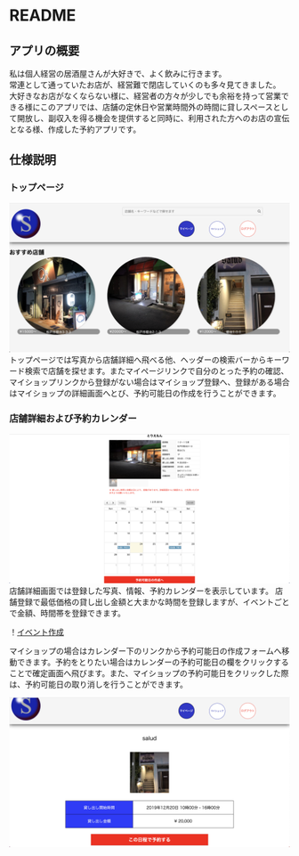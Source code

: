 # README
## アプリの概要
私は個人経営の居酒屋さんが大好きで、よく飲みに行きます。  
常連として通っていたお店が、経営難で閉店していくのも多々見てきました。
大好きなお店がなくならない様に、経営者の方々が少しでも余裕を持って営業できる様にこのアプリでは、店舗の定休日や営業時間外の時間に貸しスペースとして開放し、副収入を得る機会を提供すると同時に、利用された方へのお店の宣伝となる様、作成した予約アプリです。

## 仕様説明
### トップページ
![TOP](app/assets/images/top.png)
トップページでは写真から店舗詳細へ飛べる他、ヘッダーの検索バーからキーワード検索で店舗を探せます。またマイページリンクで自分のとった予約の確認、マイショップリンクから登録がない場合はマイショップ登録へ、登録がある場合はマイショップの詳細画面へとび、予約可能日の作成を行うことができます。

### 店舗詳細および予約カレンダー
![店鋪詳細](app/assets/images/shop_show.png)
店舗詳細画面では登録した写真、情報、予約カレンダーを表示しています。
店舗登録で最低価格の貸し出し金額と大まかな時間を登録しますが、イベントごとで金額、時間帯を登録できます。

！[イベント作成](app/assets/images/event_new.png)

マイショップの場合はカレンダー下のリンクから予約可能日の作成フォームへ移動できます。予約をとりたい場合はカレンダーの予約可能日の欄をクリックすることで確定画面へ飛びます。また、マイショップの予約可能日をクリックした際は、予約可能日の取り消しを行うことができます。


![予約確定画面](app/assets/images/event_edit.png)





